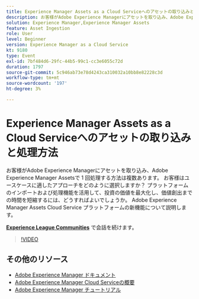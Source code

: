 ```yaml
---
title: Experience Manager Assets as a Cloud Serviceへのアセットの取り込みと処理方法
description: お客様がAdobe Experience Managerにアセットを取り込み、Adobe Experience Manager Assetsで 1 回処理する方法は複数あります。 お客様はユースケースに適したアプローチをどのように選択しますか？ プラットフォームのインポートおよび処理機能を活用して、投資の価値を最大化し、価値創出までの時間を短縮するには、どうすればよいでしょうか。 Adobe Experience Manager Assets Cloud Service プラットフォームの新機能について説明します。
solution: Experience Manager,Experience Manager Assets
feature: Asset Ingestion
role: User
level: Beginner
version: Experience Manager as a Cloud Service
kt: 9180
type: Event
exl-id: 7bf484d6-29fc-44b5-99c1-cc3e6055c72d
duration: 1797
source-git-commit: 5c946ab73e78d4243ca310032a10bb8e82228c3d
workflow-type: tm+mt
source-wordcount: '197'
ht-degree: 3%

---
```


# Experience Manager Assets as a Cloud Serviceへのアセットの取り込みと処理方法

お客様がAdobe Experience Managerにアセットを取り込み、Adobe Experience Manager Assetsで 1 回処理する方法は複数あります。 お客様はユースケースに適したアプローチをどのように選択しますか？ プラットフォームのインポートおよび処理機能を活用して、投資の価値を最大化し、価値創出までの時間を短縮するには、どうすればよいでしょうか。 Adobe Experience Manager Assets Cloud Service プラットフォームの新機能について説明します。

**[Experience League Communities](https://adobe.ly/2Zq7dlg)** で会話を続けます。

>[!VIDEO](https://video.tv.adobe.com/v/337773/?quality=12&learn=on&hidetitle=true)

## その他のリソース

- [Adobe Experience Manager ドキュメント ](https://experienceleague.adobe.com/docs/experience-manager-cloud-service.html?lang=ja)
- [Adobe Experience Manager Cloud Serviceの概要 ](https://experienceleague.adobe.com/docs/experience-manager-cloud-service/overview/home.html?lang=ja)
- [Adobe Experience Manager チュートリアル](https://experienceleague.adobe.com/docs/experience-manager-tutorials.html?lang=ja)
